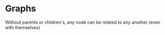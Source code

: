# Graphs

Without parents or children's, any node can be related to any another (even with themselves)